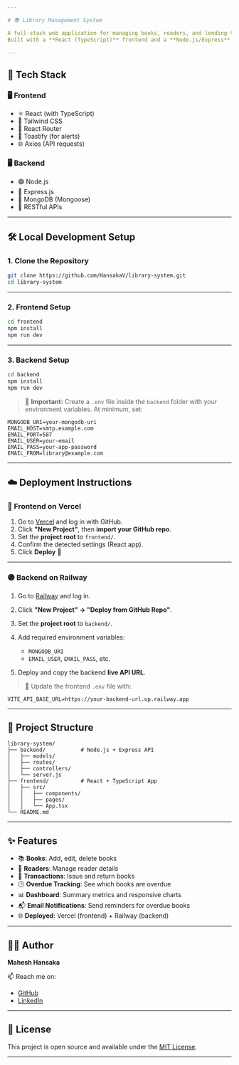 ```yaml
---

# 📚 Library Management System

A full-stack web application for managing books, readers, and lending transactions in a library.
Built with a **React (TypeScript)** frontend and a **Node.js/Express** backend.

---
```


## 🚀 Tech Stack

### 🖥️ Frontend

* ⚛️ React (with TypeScript)
* 💨 Tailwind CSS
* 🔁 React Router
* 🔔 Toastify (for alerts)
* 🌐 Axios (API requests)

### 🖥️ Backend

* 🟢 Node.js
* 🚂 Express.js
* 🍃 MongoDB (Mongoose)
* 🔗 RESTful APIs

---

## 🛠️ Local Development Setup

### 1. Clone the Repository

```bash
git clone https://github.com/HansakaV/library-system.git
cd library-system
```

---

### 2. Frontend Setup

```bash
cd frontend
npm install
npm run dev
```

---

### 3. Backend Setup

```bash
cd backend
npm install
npm run dev
```

> 📝 **Important:**
> Create a `.env` file inside the `backend` folder with your environment variables. At minimum, set:

```env
MONGODB_URI=your-mongodb-uri
EMAIL_HOST=smtp.example.com
EMAIL_PORT=587
EMAIL_USER=your-email
EMAIL_PASS=your-app-password
EMAIL_FROM=library@example.com
```

---

## ☁️ Deployment Instructions

### 🔵 Frontend on Vercel

1. Go to [Vercel](https://vercel.com/) and log in with GitHub.
2. Click **"New Project"**, then **import your GitHub repo**.
3. Set the **project root** to `frontend/`.
4. Confirm the detected settings (React app).
5. Click **Deploy** 🎉

---

### 🟣 Backend on Railway

1. Go to [Railway](https://railway.app/) and log in.
2. Click **"New Project" → "Deploy from GitHub Repo"**.
3. Set the **project root** to `backend/`.
4. Add required environment variables:

   * `MONGODB_URI`
   * `EMAIL_USER`, `EMAIL_PASS`, etc.
5. Deploy and copy the backend **live API URL**.

> 🔁 Update the frontend `.env` file with:

```env
VITE_API_BASE_URL=https://your-backend-url.up.railway.app
```

---

## 📁 Project Structure

```
library-system/
├── backend/           # Node.js + Express API
│   ├── models/
│   ├── routes/
│   ├── controllers/
│   └── server.js
├── frontend/          # React + TypeScript App
│   ├── src/
│   │   ├── components/
│   │   ├── pages/
│   │   └── App.tsx
└── README.md
```

---

## ✨ Features

* 📚 **Books**: Add, edit, delete books
* 👤 **Readers**: Manage reader details
* 🔄 **Transactions**: Issue and return books
* 🕒 **Overdue Tracking**: See which books are overdue
* 📊 **Dashboard**: Summary metrics and responsive charts
* 📬 **Email Notifications**: Send reminders for overdue books
* 🌐 **Deployed**: Vercel (frontend) + Railway (backend)

---

## 👨‍💻 Author

**Mahesh Hansaka**

📫 Reach me on:

* [GitHub](https://github.com/orion343dream)
* [LinkedIn](https://linkedin.com/in/your-profile)

---

## 📄 License

This project is open source and available under the [MIT License](./LICENSE).

---

